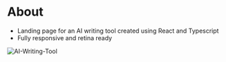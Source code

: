 # About

- Landing page for an AI writing tool created using React and Typescript
- Fully responsive and retina ready

![AI-Writing-Tool](https://user-images.githubusercontent.com/50070398/197383248-d4adcfcc-9c48-41f0-9d2e-cda8113c661a.png)
